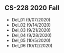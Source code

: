 ## CS-228 2020 Fall
- Del_01 (9/07/2020)
- Del_02 (9/14/2020)
- Del_03 (9/21/2020)
- Del_04 (9/28/2020)
- Del_05 (10/5/2020)
- Del_06 (10/12/2020)

